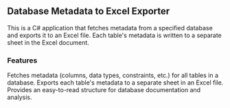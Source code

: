 ## Database Metadata to Excel Exporter
This is a C# application that fetches metadata from a specified database and exports it to an Excel file. Each table's metadata is written to a separate sheet in the Excel document.

### Features
Fetches metadata (columns, data types, constraints, etc.) for all tables in a database.
Exports each table's metadata to a separate sheet in an Excel file.
Provides an easy-to-read structure for database documentation and analysis.
